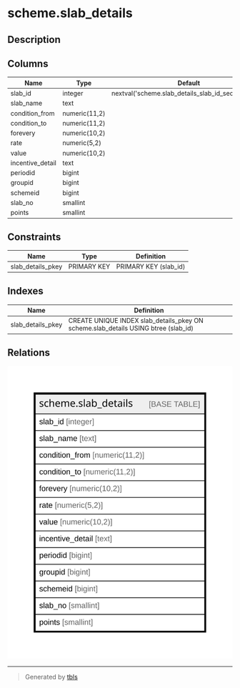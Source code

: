 # scheme.slab_details

## Description

## Columns

| Name | Type | Default | Nullable | Children | Parents | Comment |
| ---- | ---- | ------- | -------- | -------- | ------- | ------- |
| slab_id | integer | nextval('scheme.slab_details_slab_id_seq'::regclass) | false |  |  |  |
| slab_name | text |  | true |  |  |  |
| condition_from | numeric(11,2) |  | true |  |  |  |
| condition_to | numeric(11,2) |  | true |  |  |  |
| forevery | numeric(10,2) |  | true |  |  |  |
| rate | numeric(5,2) |  | true |  |  |  |
| value | numeric(10,2) |  | true |  |  |  |
| incentive_detail | text |  | true |  |  |  |
| periodid | bigint |  | true |  |  |  |
| groupid | bigint |  | true |  |  |  |
| schemeid | bigint |  | true |  |  |  |
| slab_no | smallint |  | true |  |  |  |
| points | smallint |  | true |  |  |  |

## Constraints

| Name | Type | Definition |
| ---- | ---- | ---------- |
| slab_details_pkey | PRIMARY KEY | PRIMARY KEY (slab_id) |

## Indexes

| Name | Definition |
| ---- | ---------- |
| slab_details_pkey | CREATE UNIQUE INDEX slab_details_pkey ON scheme.slab_details USING btree (slab_id) |

## Relations

![er](scheme.slab_details.svg)

---

> Generated by [tbls](https://github.com/k1LoW/tbls)
